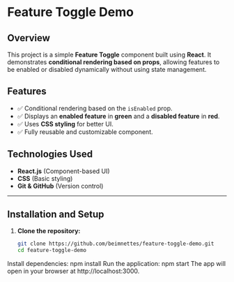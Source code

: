 # Feature Toggle Demo

## Overview
This project is a simple **Feature Toggle** component built using **React**. It demonstrates **conditional rendering based on props**, allowing features to be enabled or disabled dynamically without using state management.

## Features
- ✅ Conditional rendering based on the `isEnabled` prop.
- ✅ Displays an **enabled feature** in **green** and a **disabled feature** in **red**.
- ✅ Uses **CSS styling** for better UI.
- ✅ Fully reusable and customizable component.

## Technologies Used
- **React.js** (Component-based UI)
- **CSS** (Basic styling)
- **Git & GitHub** (Version control)

---

## Installation and Setup

1. **Clone the repository:**
   ```sh
   git clone https://github.com/beimnettes/feature-toggle-demo.git
   cd feature-toggle-demo
Install dependencies:
npm install
Run the application:
npm start
The app will open in your browser at http://localhost:3000.
